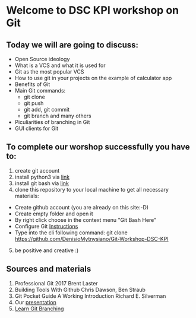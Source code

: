 # Welcome to DSC KPI workshop on Git
## Today we will are going to discuss:
- Open Source ideology
- What is a VCS and what it is used for
- Git as the most popular VCS
- How to use git in your projects on the example of calculator app
- Benefits of Git
- Main Git commands:
  - git clone
  - git push
  - git add, git commit
  - git branch and many others
- Piculiarities of branching in Git
- GUI clients for Git

## To complete our worshop successfully you have to:
1. create git account
2. install python3 via [link](https://www.python.org/downloads/)
3. install git bash via [link](https://git-scm.com/downloads)
4. clone this repository to your local machine to get all necessary materials:
  - Create github account (you are already on this site:-D)
  - Create empty folder and open it
  - By right click choose in the context menu "Git Bash Here"
  - Configure Git [Instructions](https://git-scm.com/book/en/v2/Getting-Started-First-Time-Git-Setup)
  - Type into the cli following command: git clone https://github.com/DenisioMytnysiano/Git-Workshop-DSC-KPI
5. be positive and creative :)

## Sources and materials
1. Professional Git 2017 Brent Laster
2. Building Tools With Github Chris Dawson, Ben Straub
3. Git Pocket Guide A Working Introduction Richard E. Silverman
4. Our [presentation]()
5. [Learn Git Branching](https://learngitbranching.js.org/?locale=ru_RU)

